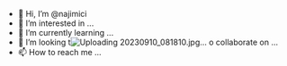 - 👋 Hi, I’m @najimici
- 👀 I’m interested in ...
- 🌱 I’m currently learning ...
- 💞️ I’m looking t![Uploading 20230910_081810.jpg…]()
o collaborate on ...
- 📫 How to reach me ...

<!---
najimici/najimici is a ✨ special ✨ repository because its `README.md` (this file) appears on your GitHub profile.
You can click the Preview link to take a look at your changes.
--->
